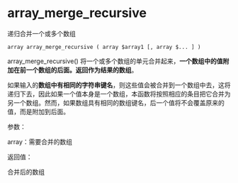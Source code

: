# array\_merge\_recursive

递归合并一个或多个数组

```
array array_merge_recursive ( array $array1 [, array $... ] )
```

array\_merge\_recursive\(\) 将一个或多个数组的单元合并起来，**一个数组中的值附加在前一个数组的后面。返回作为结果的数组**。

如果输入的**数组中有相同的字符串键名**，则这些值会被合并到一个数组中去，这将递归下去，因此如果一个值本身是一个数组，本函数将按照相应的条目把它合并为另一个数组。然而，如果数组具有相同的数组键名，后一个值将不会覆盖原来的值，而是附加到后面。

参数：

array：需要合并的数组

返回值：

合并后的数组



